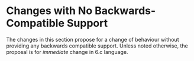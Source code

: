 # Changes with No Backwards-Compatible Support

The changes in this section propose for a change of behaviour
without providing any backwards compatible support. Unless noted otherwise, the
proposal is for *immediate* change in 6.c language.
